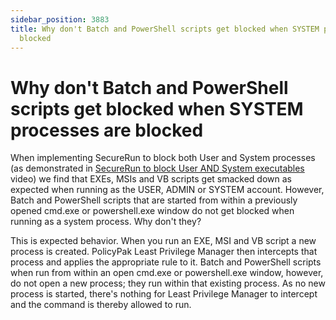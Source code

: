 ```yaml
---
sidebar_position: 3883
title: Why don't Batch and PowerShell scripts get blocked when SYSTEM processes are
  blocked
---
```


# Why don't Batch and PowerShell scripts get blocked when SYSTEM processes are blocked

When implementing SecureRun to block both User and System processes (as demonstrated in [SecureRun to block User AND System executables](../../Video/LeastPrivilege/BestPractices/SecureRun/UserSystemExecutables) video) we find that EXEs, MSIs and VB scripts get smacked down as expected when running as the USER, ADMIN or SYSTEM account. However, Batch and PowerShell scripts that are started from within a previously opened cmd.exe or powershell.exe window do not get blocked when running as a system process. Why don't they?

This is expected behavior. When you run an EXE, MSI and VB script a new process is created. PolicyPak Least Privilege Manager then intercepts that process and applies the appropriate rule to it. Batch and PowerShell scripts when run from within an open cmd.exe or powershell.exe window, however, do not open a new process; they run within that existing process. As no new process is started, there's nothing for Least Privilege Manager to intercept and the command is thereby allowed to run.